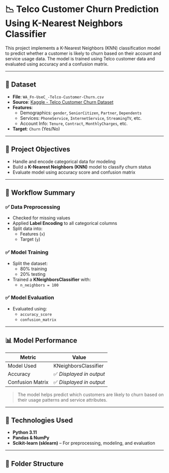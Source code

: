 # 📉 Telco Customer Churn Prediction Using K-Nearest Neighbors Classifier

This project implements a K-Nearest Neighbors (KNN) classification model to predict whether a customer is likely to churn based on their account and service usage data. The model is trained using Telco customer data and evaluated using accuracy and a confusion matrix.

---

## 📁 Dataset

- **File**: `WA_Fn-UseC_-Telco-Customer-Churn.csv`
- **Source**: [Kaggle - Telco Customer Churn Dataset](https://www.kaggle.com/blastchar/telco-customer-churn)
- **Features**:  
  - Demographics: `gender`, `SeniorCitizen`, `Partner`, `Dependents`  
  - Services: `PhoneService`, `InternetService`, `StreamingTV`, etc.  
  - Account Info: `Tenure`, `Contract`, `MonthlyCharges`, etc.  
- **Target**: `Churn` (Yes/No)

---

## 🎯 Project Objectives

- Handle and encode categorical data for modeling
- Build a **K-Nearest Neighbors (KNN)** model to classify churn status
- Evaluate model using accuracy score and confusion matrix

---

## 🧪 Workflow Summary

### ✅ Data Preprocessing
- Checked for missing values
- Applied **Label Encoding** to all categorical columns
- Split data into:
  - Features (`x`)
  - Target (`y`)

### ✅ Model Training
- Split the dataset:
  - 80% training
  - 20% testing
- Trained a **KNeighborsClassifier** with:
  - `n_neighbors = 100`

### ✅ Model Evaluation
- Evaluated using:
  - `accuracy_score`
  - `confusion_matrix`

---

## 📊 Model Performance

| Metric       | Value        |
|--------------|--------------|
| Model Used   | KNeighborsClassifier |
| Accuracy     | ✅ *Displayed in output* |
| Confusion Matrix | ✅ *Displayed in output* |

> The model helps predict which customers are likely to churn based on their usage patterns and service attributes.

---

## 🔧 Technologies Used

- **Python 3.11**
- **Pandas & NumPy**
- **Scikit-learn (sklearn)** – For preprocessing, modeling, and evaluation

---

## 📂 Folder Structure


